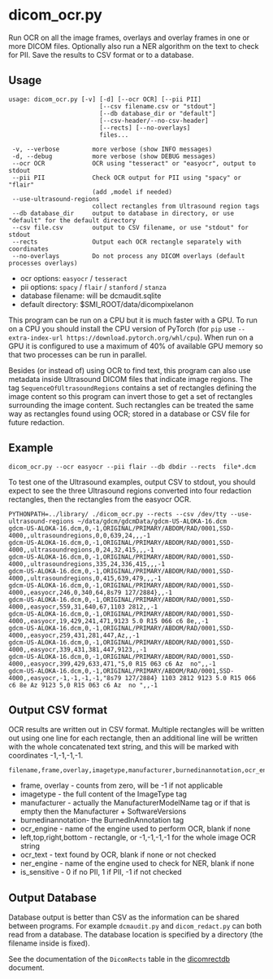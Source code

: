 # dicom_ocr.py

Run OCR on all the image frames, overlays and overlay frames in one or more DICOM files.
Optionally also run a NER algorithm on the text to check for PII.
Save the results to CSV format or to a database.

## Usage

```
usage: dicom_ocr.py [-v] [-d] [--ocr OCR] [--pii PII]
                         [--csv filename.csv or "stdout"]
                         [--db database_dir or "default"]
                         [--csv-header/--no-csv-header]
                         [--rects] [--no-overlays]
                         files...

 -v, --verbose         more verbose (show INFO messages)
 -d, --debug           more verbose (show DEBUG messages)
 --ocr OCR             OCR using "tesseract" or "easyocr", output to stdout
 --pii PII             Check OCR output for PII using "spacy" or "flair"
                       (add ,model if needed)
 --use-ultrasound-regions
                       collect rectangles from Ultrasound region tags
 --db database_dir     output to database in directory, or use "default" for the default directory
 --csv file.csv        output to CSV filename, or use "stdout" for stdout
 --rects               Output each OCR rectangle separately with coordinates
 --no-overlays         Do not process any DICOM overlays (default processes overlays)
```

* ocr options: `easyocr` / `tesseract`
* pii options: `spacy` / `flair` / `stanford` / `stanza`
* database filename: will be dcmaudit.sqlite
* default directory: $SMI_ROOT/data/dicompixelanon

This program can be run on a CPU but it is much faster with a GPU.
To run on a CPU you should install the CPU version of PyTorch
(for `pip` use `--extra-index-url https://download.pytorch.org/whl/cpu`).
When run on a GPU it is configured to use a maximum of 40% of available
GPU memory so that two processes can be run in parallel.

Besides (or instead of) using OCR to find text, this program can also use
metadata inside Ultrasound DICOM files that indicate image regions.
The tag `SequenceOfUltrasoundRegions` contains a set of rectangles defining
the image content so this program can invert those to get a set of rectangles
surrounding the image content. Such rectangles can be treated the same way
as rectangles found using OCR; stored in a database or CSV file for future
redaction.

## Example

```
dicom_ocr.py --ocr easyocr --pii flair --db dbdir --rects  file*.dcm
```

To test one of the Ultrasound examples, output CSV to stdout,
you should expect to see the three Ultrasound regions converted into
four redaction rectangles, then the rectangles from the easyocr OCR.
```
PYTHONPATH=../library/ ./dicom_ocr.py --rects --csv /dev/tty --use-ultrasound-regions ~/data/gdcm/gdcmData/gdcm-US-ALOKA-16.dcm
gdcm-US-ALOKA-16.dcm,0,-1,ORIGINAL/PRIMARY/ABDOM/RAD/0001,SSD-4000,,ultrasoundregions,0,0,639,24,,,-1
gdcm-US-ALOKA-16.dcm,0,-1,ORIGINAL/PRIMARY/ABDOM/RAD/0001,SSD-4000,,ultrasoundregions,0,24,32,415,,,-1
gdcm-US-ALOKA-16.dcm,0,-1,ORIGINAL/PRIMARY/ABDOM/RAD/0001,SSD-4000,,ultrasoundregions,335,24,336,415,,,-1
gdcm-US-ALOKA-16.dcm,0,-1,ORIGINAL/PRIMARY/ABDOM/RAD/0001,SSD-4000,,ultrasoundregions,0,415,639,479,,,-1
gdcm-US-ALOKA-16.dcm,0,-1,ORIGINAL/PRIMARY/ABDOM/RAD/0001,SSD-4000,,easyocr,246,0,340,64,8s79 127/2884},,-1
gdcm-US-ALOKA-16.dcm,0,-1,ORIGINAL/PRIMARY/ABDOM/RAD/0001,SSD-4000,,easyocr,559,31,640,67,1103 2812,,-1
gdcm-US-ALOKA-16.dcm,0,-1,ORIGINAL/PRIMARY/ABDOM/RAD/0001,SSD-4000,,easyocr,19,429,241,471,9123 5.0 R15 066 c6 8e,,-1
gdcm-US-ALOKA-16.dcm,0,-1,ORIGINAL/PRIMARY/ABDOM/RAD/0001,SSD-4000,,easyocr,259,431,281,447,Az,,-1
gdcm-US-ALOKA-16.dcm,0,-1,ORIGINAL/PRIMARY/ABDOM/RAD/0001,SSD-4000,,easyocr,339,431,381,447,9123,,-1
gdcm-US-ALOKA-16.dcm,0,-1,ORIGINAL/PRIMARY/ABDOM/RAD/0001,SSD-4000,,easyocr,399,429,633,471,"5,0 R15 063 c6 Az  no",,-1
gdcm-US-ALOKA-16.dcm,0,-1,ORIGINAL/PRIMARY/ABDOM/RAD/0001,SSD-4000,,easyocr,-1,-1,-1,-1,"8s79 127/2884} 1103 2812 9123 5.0 R15 066 c6 8e Az 9123 5,0 R15 063 c6 Az  no ",,-1
```

## Output CSV format

OCR results are written out in CSV format.
Multiple rectangles will be written out using one line for each rectangle,
then an additional line will be written with the whole concatenated text string,
and this will be marked with coordinates -1,-1,-1,-1.

```
filename,frame,overlay,imagetype,manufacturer,burnedinannotation,ocr_engine,left,top,right,bottom,ocr_text,ner_engine,is_sensitive
```

* frame, overlay - counts from zero, will be -1 if not applicable
* imagetype - the full content of the ImageType tag
* manufacturer - actually the ManufacturerModelName tag or if that is empty then the Manufacturer + SoftwareVersions
* burnedinannotation- the BurnedInAnnotation tag
* ocr_engine - name of the engine used to perform OCR, blank if none
* left,top,right,bottom - rectangle, or -1,-1,-1,-1 for the whole image OCR string
* ocr_text - text found by OCR, blank if none or not checked
* ner_engine - name of the engine used to check for NER, blank if none
* is_sensitive - 0 if no PII, 1 if PII, -1 if not checked

## Output Database

Database output is better than CSV as the information can be shared between programs.
For example `dcmaudit.py` and `dicom_redact.py` can both read from a database.
The database location is specified by a directory (the filename inside is fixed).

See the documentation of the `DicomRects` table in the [dicomrectdb](dicomrectdb.md) document.
